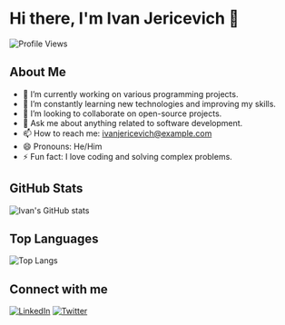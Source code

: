 # Hi there, I'm Ivan Jericevich 👋

![Profile Views](https://komarev.com/ghpvc/?username=IvanJericevich&color=blueviolet)

## About Me

- 🔭 I’m currently working on various programming projects.
- 🌱 I’m constantly learning new technologies and improving my skills.
- 👯 I’m looking to collaborate on open-source projects.
- 💬 Ask me about anything related to software development.
- 📫 How to reach me: [ivanjericevich@example.com](mailto:ivanjericevich@example.com)
- 😄 Pronouns: He/Him
- ⚡ Fun fact: I love coding and solving complex problems.

## GitHub Stats

![Ivan's GitHub stats](https://github-readme-stats.vercel.app/api?username=IvanJericevich&show_icons=true&theme=radical)

## Top Languages

![Top Langs](https://github-readme-stats.vercel.app/api/top-langs/?username=IvanJericevich&layout=compact&theme=radical)

## Connect with me

[![LinkedIn](https://img.shields.io/badge/LinkedIn-blue?style=flat&logo=linkedin&labelColor=blue)](https://www.linkedin.com/in/ivanjericevich/)
[![Twitter](https://img.shields.io/badge/Twitter-blue?style=flat&logo=twitter&labelColor=blue)](https://twitter.com/IvanJericevich)
